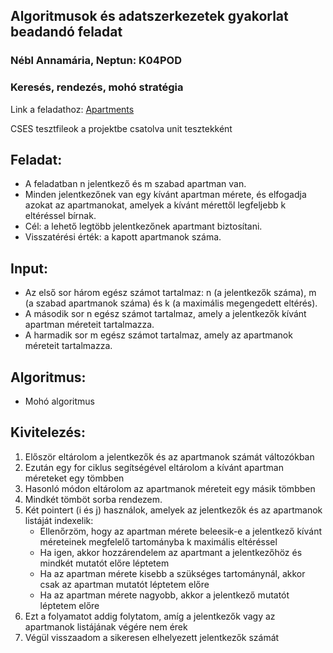 ## Algoritmusok és adatszerkezetek gyakorlat beadandó feladat

### Nébl Annamária, Neptun: K04POD

### Keresés, rendezés, mohó stratégia

Link a feladathoz:
[Apartments](https://cses.fi/problemset/task/1084)

CSES tesztfileok a projektbe csatolva unit tesztekként

## Feladat:
* A feladatban n jelentkező és m szabad apartman van.
* Minden jelentkezőnek van egy kívánt apartman mérete, és elfogadja azokat az apartmanokat, amelyek a kívánt mérettől legfeljebb k eltéréssel bírnak.
* Cél: a lehető legtöbb jelentkezőnek apartmant biztosítani.
* Visszatérési érték: a kapott apartmanok száma.

## Input:
* Az első sor három egész számot tartalmaz: n (a jelentkezők száma), m (a szabad apartmanok száma) és k (a maximális megengedett eltérés).
* A második sor n egész számot tartalmaz, amely a jelentkezők kívánt apartman méreteit tartalmazza.
* A harmadik sor m egész számot tartalmaz, amely az apartmanok méreteit tartalmazza.
## Algoritmus:
* Mohó algoritmus
## Kivitelezés:
1. Először eltárolom a jelentkezők és az apartmanok számát változókban
2. Ezután egy for ciklus segítségével eltárolom a kívánt apartman méreteket egy tömbben
3. Hasonló módon eltárolom az apartmanok méreteit egy másik tömbben
4. Mindkét tömböt sorba rendezem.
5. Két pointert (i és j) használok, amelyek az jelentkezők és az apartmanok listáját indexelik:
    - Ellenőrzöm, hogy az apartman mérete beleesik-e a jelentkező kívánt méreteinek megfelelő tartományba k maximális eltéréssel
    - Ha igen, akkor hozzárendelem az apartmant a jelentkezőhöz és mindkét mutatót előre léptetem
    - Ha az apartman mérete kisebb a szükséges tartománynál, akkor csak az apartman mutatót léptetem előre
    - Ha az apartman mérete nagyobb, akkor a jelentkező mutatót léptetem előre
6. Ezt a folyamatot addig folytatom, amíg a jelentkezők vagy az apartmanok listájának végére nem érek
7. Végül visszaadom a sikeresen elhelyezett jelentkezők számát
